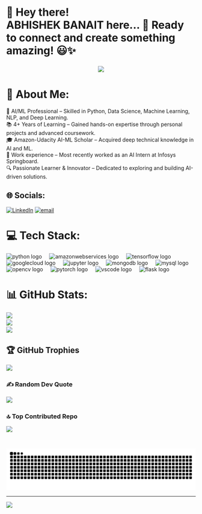 <h1 align="left">🌟 Hey there!<br>ABHISHEK BANAIT here... 🚀 Ready to connect and create something amazing! 😃✨</h1>

###

<div align="center">
  <img height="200" src="https://media.giphy.com/media/78XCFBGOlS6keY1Bil/giphy.gif?cid=790b7611mycp0n0bxpai3zgjj19xyzr1lkfzi66j5j06o4so&ep=v1_gifs_search&rid=giphy.gif&ct=g"   />
</div>


# 💫 About Me:
🚀 AI/ML Professional – Skilled in Python, Data Science, Machine Learning, NLP, and Deep Learning.  <br>📚 4+ Years of Learning – Gained hands-on expertise through personal projects and advanced coursework.  <br>🎓 Amazon-Udacity AI-ML Scholar – Acquired deep technical knowledge in AI and ML.  <br>💼 Work experience – Most recently worked as an AI Intern at Infosys Springboard.  <br>🔍 Passionate Learner & Innovator – Dedicated to exploring and building AI-driven solutions.  


## 🌐 Socials:
[![LinkedIn](https://icons8.com/icon/TpMqKvVFD9pP/linkedin-2)](https://linkedin.com/in/https://www.linkedin.com/in/abhishek-banait-904502247/) [![email](https://img.shields.io/badge/Email-D14836?logo=gmail&logoColor=white)](mailto:abhishekdb2003@gmail.com) 

# 💻 Tech Stack:
<div align="left">
  <img src="https://cdn.jsdelivr.net/gh/devicons/devicon/icons/python/python-original.svg" height="30" alt="python logo"  />
  <img width="12" />
  <img src="https://skillicons.dev/icons?i=aws" height="30" alt="amazonwebservices logo"  />
  <img width="12" />
  <img src="https://cdn.simpleicons.org/tensorflow/FF6F00" height="30" alt="tensorflow logo"  />
  <img width="12" />
  <img src="https://cdn.jsdelivr.net/gh/devicons/devicon/icons/googlecloud/googlecloud-original.svg" height="30" alt="googlecloud logo"  />
  <img width="12" />
  <img src="https://cdn.jsdelivr.net/gh/devicons/devicon/icons/jupyter/jupyter-original.svg" height="30" alt="jupyter logo"  />
  <img width="12" />
  <img src="https://cdn.jsdelivr.net/gh/devicons/devicon/icons/mongodb/mongodb-original.svg" height="30" alt="mongodb logo"  />
  <img width="12" />
  <img src="https://skillicons.dev/icons?i=mysql" height="30" alt="mysql logo"  />
  <img width="12" />
  <img src="https://cdn.jsdelivr.net/gh/devicons/devicon/icons/opencv/opencv-original.svg" height="30" alt="opencv logo"  />
  <img width="12" />
  <img src="https://cdn.jsdelivr.net/gh/devicons/devicon/icons/pytorch/pytorch-original.svg" height="30" alt="pytorch logo"  />
  <img width="12" />
  <img src="https://cdn.jsdelivr.net/gh/devicons/devicon/icons/vscode/vscode-original.svg" height="30" alt="vscode logo"  />
  <img width="12" />
  <img src="https://skillicons.dev/icons?i=flask" height="30" alt="flask logo"  />
</div>

###

# 📊 GitHub Stats:
![](https://github-readme-stats.vercel.app/api?username=Ab-Champ&theme=slateorange&hide_border=false&include_all_commits=true&count_private=true)<br/>
![](https://nirzak-streak-stats.vercel.app/?user=Ab-Champ&theme=slateorange&hide_border=false)<br/>
![](https://github-readme-stats.vercel.app/api/top-langs/?username=Ab-Champ&theme=slateorange&hide_border=false&include_all_commits=true&count_private=true&layout=compact)

## 🏆 GitHub Trophies
![](https://github-profile-trophy.vercel.app/?username=Ab-Champ&theme=codeSTACKr&no-frame=false&no-bg=true&margin-w=4)

### ✍️ Random Dev Quote
![](https://quotes-github-readme.vercel.app/api?type=vetical&theme=radical)

### 🔝 Top Contributed Repo
![](https://github-contributor-stats.vercel.app/api?username=Ab-Champ&limit=5&theme=codeSTACKr&combine_all_yearly_contributions=true)

###

<br clear="both">

<img src="https://raw.githubusercontent.com/Ab-Champ/Ab-Champ/output/snake.svg" alt="Snake animation" />

---
[![](https://visitcount.itsvg.in/api?id=Ab-Champ&icon=5&color=0)](https://visitcount.itsvg.in)
